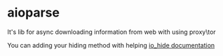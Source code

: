# aioparse

It's lib for async downloading information from web with using proxy\tor

You can adding your hiding method with helping [io_hide documentation](url_to_doc) 



